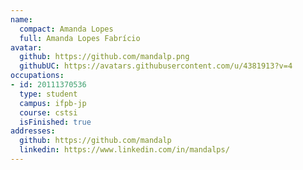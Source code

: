 ```yaml
---
name:
  compact: Amanda Lopes
  full: Amanda Lopes Fabrício
avatar:
  github: https://github.com/mandalp.png
  githubUC: https://avatars.githubusercontent.com/u/4381913?v=4
occupations:
- id: 20111370536
  type: student
  campus: ifpb-jp
  course: cstsi
  isFinished: true
addresses:
  github: https://github.com/mandalp
  linkedin: https://www.linkedin.com/in/mandalps/
---
```

